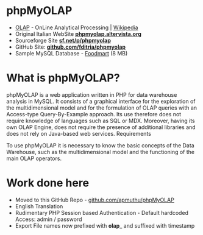 phpMyOLAP
=========
* [OLAP](http://olap.com/olap-definition/) - OnLine Analytical Processing | [Wikipedia](https://en.wikipedia.org/wiki/Online_analytical_processing)
* Original Italian WebSite <a href='http://phpmyolap.altervista.org'><b>phpmyolap.altervista.org</b></a>
* Sourceforge Site <a href='http://sourceforge.net/projects/phpmyolap/'><b>sf.net/p/phpmyolap</b></a>
* GitHub Site: <a href='https://github.com/fditria/phpmyolap'><b>github.com/fditria/phpmyolap</b></a>
* Sample MySQL Database - [Foodmart](https://sites.google.com/a/dlpage.phi-integration.com/pentaho/mondrian/mysql-foodmart-database) (8 MB)

What is phpMyOLAP?
==================
phpMyOLAP is a web application written in PHP for data warehouse analysis in MySQL.
It consists of a graphical interface for the exploration of the multidimensional model and for the formulation of OLAP queries with an Access-type Query-By-Example approach.
Its use therefore does not require knowledge of languages ​​such as SQL or MDX.
Moreover, having its own OLAP Engine, does not require the presence of additional libraries and does not rely on Java-based web services.
Requirements

To use phpMyOLAP it is necessary to know the basic concepts of the Data Warehouse, such as the multidimensional model and the functioning of the main OLAP operators.

Work done here
==============
* Moved to this GitHub Repo - [github.com/apmuthu/phpMyOLAP](https://github.com/apmuthu/phpMyOLAP)
* English Translation
* Rudimentary PHP Session based Authentication - Default hardcoded Access: admin / password
* Export File names now prefixed with <b>olap_</b> and suffixed with timestamp
